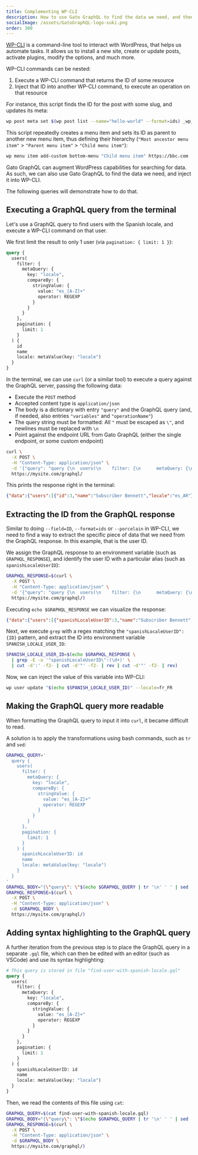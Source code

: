 ```yaml
---
title: Complementing WP-CLI
description: How to use Gato GraphQL to find the data we need, and then inject it into WP-CLI.
socialImage: /assets/GatoGraphQL-logo-suki.png
order: 300
---
```


[WP-CLI](https://wp-cli.org) is a command-line tool to interact with WordPress, that helps us automate tasks. It allows us to install a new site, create or update posts, activate plugins, modify the options, and much more.

WP-CLI commands can be nested:

1. Execute a WP-CLI command that returns the ID of some resource
2. Inject that ID into another WP-CLI command, to execute an operation on that resource

For instance, this script finds the ID for the post with some slug, and updates its meta:

```bash
wp post meta set $(wp post list --name="hello-world" --format=ids) _wp_page_template about.php
```

This script repeatedly creates a menu item and sets its ID as parent to another new menu item, thus defining their hierarchy (`"Most ancestor menu item"` > `"Parent menu item"` > `"Child menu item"`):

```bash
wp menu item add-custom bottom-menu "Child menu item" https://bbc.com --parent-id=$(wp menu item add-post bottom-menu 1 --title="Parent menu item" --parent-id=$(wp menu item add-post bottom-menu 1 --title="Most ancestor menu item" --porcelain) --porcelain)
```

Gato GraphQL can augment WordPress capabilities for searching for data. As such, we can also use Gato GraphQL to find the data we need, and inject it into WP-CLI.

The following queries will demonstrate how to do that.

## Executing a GraphQL query from the terminal

Let's use a GraphQL query to find users with the Spanish locale, and execute a WP-CLI command on that user.

We first limit the result to only 1 user (via `pagination: { limit: 1 }`):

```graphql
query {
  users(
    filter: {
      metaQuery: {
        key: "locale",
        compareBy: {
          stringValue: {
            value: "es_[A-Z]+"
            operator: REGEXP
          }
        }
      }
    },
    pagination: {
      limit: 1
    }
  ) {
    id
    name
    locale: metaValue(key: "locale")
  }
}
```

In the terminal, we can use `curl` (or a similar tool) to execute a query against the GraphQL server, passing the following data:

- Execute the `POST` method
- Accepted content type is `application/json`
- The body is a dictionary with entry `"query"` and the GraphQL query (and, if needed, also entries `"variables"` and `"operationName"`)
- The query string must be formatted: All `"` must be escaped as `\"`, and newlines must be replaced with `\n`
- Point against the endpoint URL from Gato GraphQL (either the single endpoint, or some custom endpoint)

```bash
curl \
  -X POST \
  -H "Content-Type: application/json" \
  -d '{"query": "query {\n  users(\n    filter: {\n      metaQuery: {\n        key: \"locale\",\n        compareBy: {\n          stringValue: {\n            value: \"es_[A-Z]+\"\n            operator: REGEXP\n          }\n        }\n      }\n    },\n    pagination: {\n      limit: 1\n    }\n  ) {\n    id\n    name\n    locale: metaValue(key: \"locale\")\n  }\n}"}' \
  https://mysite.com/graphql/
```

This prints the response right in the terminal:

```json
{"data":{"users":[{"id":3,"name":"Subscriber Bennett","locale":"es_AR"}]}}
```

## Extracting the ID from the GraphQL response

Similar to doing `--field=ID`, `--format=ids` or `--porcelain` in WP-CLI, we need to find a way to extract the specific piece of data that we need from the GraphQL response. In this example, that is the user ID.

We assign the GraphQL response to an environment variable (such as `GRAPHQL_RESPONSE`), and identify the user ID with a particular alias (such as `spanishLocaleUserID`):

```bash
GRAPHQL_RESPONSE=$(curl \
  -X POST \
  -H "Content-Type: application/json" \
  -d '{"query": "query {\n  users(\n    filter: {\n      metaQuery: {\n        key: \"locale\",\n        compareBy: {\n          stringValue: {\n            value: \"es_[A-Z]+\"\n            operator: REGEXP\n          }\n        }\n      }\n    },\n    pagination: {\n      limit: 1\n    }\n  ) {\n    spanishLocaleUserID: id\n    name\n    locale: metaValue(key: \"locale\")\n  }\n}"}' \
  https://mysite.com/graphql/)
```

Executing `echo $GRAPHQL_RESPONSE` we can visualize the response:

```json
{"data":{"users":[{"spanishLocaleUserID":3,"name":"Subscriber Bennett","locale":"es_AR"}]}}
```

Next, we execute `grep` with a regex matching the `"spanishLocaleUserID":{ID}` pattern, and extract the ID into environment variable `SPANISH_LOCALE_USER_ID`:

```bash
SPANISH_LOCALE_USER_ID=$(echo $GRAPHQL_RESPONSE \
  | grep -E -o '"spanishLocaleUserID\":(\d+)' \
  | cut -d':' -f2- | cut -d'"' -f2- | rev | cut -d'"' -f2- | rev)
```

Now, we can inject the value of this variable into WP-CLI:

```bash
wp user update "$(echo $SPANISH_LOCALE_USER_ID)" --locale=fr_FR
```

## Making the GraphQL query more readable

When formatting the GraphQL query to input it into `curl`, it became difficult to read.

A solution is to apply the transformations using bash commands, such as `tr` and `sed`:

```bash
GRAPHQL_QUERY='
  query {
    users(
      filter: {
        metaQuery: {
          key: "locale",
          compareBy: {
            stringValue: {
              value: "es_[A-Z]+"
              operator: REGEXP
            }
          }
        }
      },
      pagination: {
        limit: 1
      }
    ) {
      spanishLocaleUserID: id
      name
      locale: metaValue(key: "locale")
    }
  }
'
GRAPHQL_BODY="{\"query\": \"$(echo $GRAPHQL_QUERY | tr '\n' ' ' | sed 's/"/\\"/g')\"}"
GRAPHQL_RESPONSE=$(curl \
  -X POST \
  -H "Content-Type: application/json" \
  -d $GRAPHQL_BODY \
  https://mysite.com/graphql/)
```

## Adding syntax highlighting to the GraphQL query

A further iteration from the previous step is to place the GraphQL query in a separate `.gql` file, which can then be edited with an editor (such as VSCode) and use its syntax highlighting:

```graphql
# This query is stored in file "find-user-with-spanish-locale.gql"
query {
  users(
    filter: {
      metaQuery: {
        key: "locale",
        compareBy: {
          stringValue: {
            value: "es_[A-Z]+"
            operator: REGEXP
          }
        }
      }
    },
    pagination: {
      limit: 1
    }
  ) {
    spanishLocaleUserID: id
    name
    locale: metaValue(key: "locale")
  }
}
```

Then, we read the contents of this file using `cat`:

```bash
GRAPHQL_QUERY=$(cat find-user-with-spanish-locale.gql)
GRAPHQL_BODY="{\"query\": \"$(echo $GRAPHQL_QUERY | tr '\n' ' ' | sed 's/"/\\"/g')\"}"
GRAPHQL_RESPONSE=$(curl \
  -X POST \
  -H "Content-Type: application/json" \
  -d $GRAPHQL_BODY \
  https://mysite.com/graphql/)
```
